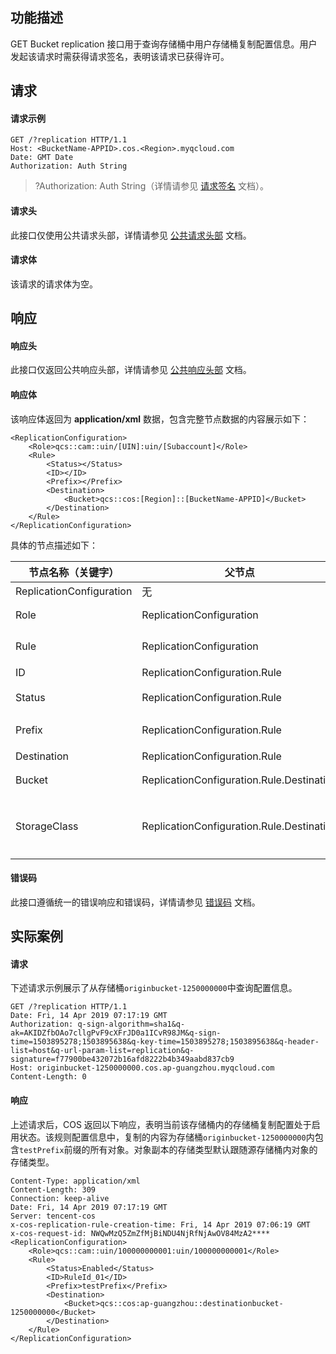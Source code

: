 ## 功能描述

GET Bucket replication 接口用于查询存储桶中用户存储桶复制配置信息。用户发起该请求时需获得请求签名，表明该请求已获得许可。

## 请求

#### 请求示例

```shell
GET /?replication HTTP/1.1
Host: <BucketName-APPID>.cos.<Region>.myqcloud.com
Date: GMT Date
Authorization: Auth String
```

>?Authorization: Auth String（详情请参见 [请求签名](https://intl.cloud.tencent.com/document/product/436/7778) 文档）。

#### 请求头

此接口仅使用公共请求头部，详情请参见 [公共请求头部](https://intl.cloud.tencent.com/document/product/436/7728) 文档。


#### 请求体

该请求的请求体为空。

## 响应

#### 响应头

此接口仅返回公共响应头部，详情请参见 [公共响应头部](https://intl.cloud.tencent.com/document/product/436/7729) 文档。

#### 响应体

该响应体返回为 **application/xml** 数据，包含完整节点数据的内容展示如下：

```shell
<ReplicationConfiguration>
    <Role>qcs::cam::uin/[UIN]:uin/[Subaccount]</Role>
    <Rule>
        <Status></Status>
        <ID></ID>
        <Prefix></Prefix>
        <Destination>
            <Bucket>qcs::cos:[Region]::[BucketName-APPID]</Bucket>
        </Destination>
    </Rule>
</ReplicationConfiguration>
```

具体的节点描述如下：

| 节点名称（关键字）       | 父节点                                    | 描述                                                         | 类型      | 
| ------------------------ | ----------------------------------------- | ------------------------------------------------------------ | --------- | 
| ReplicationConfiguration | 无                                        | 说明所有复制配置信息                                      | Container | 
| Role                     | ReplicationConfiguration                  | 发起者身份标示：<br>`qcs::cam::uin/&lt;OwnerUin>:uin/&lt;SubUin>` | String    |  
| Rule                     | ReplicationConfiguration                  | 具体配置信息，最多支持1000个，所有策略只能指向一个目标存储桶 | Container | 
| ID                       | ReplicationConfiguration.Rule             | 用来标注具体 Rule 的名称                                     | String    | 
| Status                   | ReplicationConfiguration.Rule             | 标识 Rule 是否生效，枚举值：Enabled，Disabled                | String    | 
| Prefix                   | ReplicationConfiguration.Rule             | 前缀匹配策略，不可重叠，重叠返回错误，前缀匹配根目录为空     | String    | 
| Destination              | ReplicationConfiguration.Rule             | 目标存储桶信息                                               | Container | 
| Bucket                   | ReplicationConfiguration.Rule.Destination | 资源标识符：<br>`qcs::cos:[region]::[BucketName-APPID]`      | String    | 
| StorageClass             | ReplicationConfiguration.Rule.Destination | 存储类型，枚举值：STANDARD，INTELLIGENT_TIERING，STANDARD_IA，ARCHIVE，DEEP_ARCHIVE，默认值：原存储类型 | String    | 


#### 错误码

此接口遵循统一的错误响应和错误码，详情请参见 [错误码](https://intl.cloud.tencent.com/document/product/436/7730) 文档。




## 实际案例

#### 请求

下述请求示例展示了从存储桶`originbucket-1250000000`中查询配置信息。

```shell
GET /?replication HTTP/1.1
Date: Fri, 14 Apr 2019 07:17:19 GMT
Authorization: q-sign-algorithm=sha1&q-ak=AKIDZfbOAo7cllgPvF9cXFrJD0a1ICvR98JM&q-sign-time=1503895278;1503895638&q-key-time=1503895278;1503895638&q-header-list=host&q-url-param-list=replication&q-signature=f77900be432072b16afd8222b4b349aabd837cb9
Host: originbucket-1250000000.cos.ap-guangzhou.myqcloud.com
Content-Length: 0
```

#### 响应

上述请求后，COS 返回以下响应，表明当前该存储桶内的存储桶复制配置处于启用状态。该规则配置信息中，复制的内容为存储桶`originbucket-1250000000`内包含`testPrefix`前缀的所有对象。对象副本的存储类型默认跟随源存储桶内对象的存储类型。

```shell
Content-Type: application/xml
Content-Length: 309
Connection: keep-alive
Date: Fri, 14 Apr 2019 07:17:19 GMT
Server: tencent-cos
x-cos-replication-rule-creation-time: Fri, 14 Apr 2019 07:06:19 GMT
x-cos-request-id: NWQwMzQ5ZmZfMjBiNDU4NjRfNjAwOV84MzA2****
<ReplicationConfiguration>
    <Role>qcs::cam::uin/100000000001:uin/100000000001</Role>
    <Rule>
        <Status>Enabled</Status>
        <ID>RuleId_01</ID>
        <Prefix>testPrefix</Prefix>
        <Destination>
            <Bucket>qcs::cos:ap-guangzhou::destinationbucket-1250000000</Bucket>
        </Destination>
    </Rule>
</ReplicationConfiguration>
```
